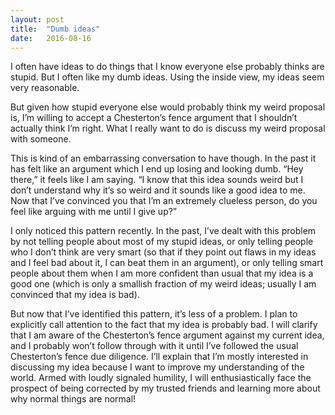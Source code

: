 ```yaml
---
layout: post
title:  "Dumb ideas"
date:   2016-08-16
---
```


I often have ideas to do things that I know everyone else probably thinks are stupid. But I often like my dumb ideas. Using the inside view, my ideas seem very reasonable.

But given how stupid everyone else would probably think my weird proposal is, I’m willing to accept a Chesterton’s fence argument that I shouldn’t actually think I’m right. What I really want to do is discuss my weird proposal with someone.

This is kind of an embarrassing conversation to have though. In the past it has felt like an argument which I end up losing and looking dumb. “Hey there,” it feels like I am saying. “I know that this idea sounds weird but I don’t understand why it’s so weird and it sounds like a good idea to me. Now that I’ve convinced you that I’m an extremely clueless person, do you feel like arguing with me until I give up?”

I only noticed this pattern recently. In the past, I’ve dealt with this problem by not telling people about most of my stupid ideas, or only telling people who I don’t think are very smart (so that if they point out flaws in my ideas and I feel bad about it, I can beat them in an argument), or only telling smart people about them when I am more confident than usual that my idea is a good one (which is only a smallish fraction of my weird ideas; usually I am convinced that my idea is bad).

But now that I’ve identified this pattern, it’s less of a problem. I plan to explicitly call attention to the fact that my idea is probably bad. I will clarify that I am aware of the Chesterton’s fence argument against my current idea, and I probably won’t follow through with it until I’ve followed the usual Chesterton’s fence due diligence. I’ll explain that I’m mostly interested in discussing my idea because I want to improve my understanding of the world. Armed with loudly signaled humility, I will enthusiastically face the prospect of being corrected by my trusted friends and learning more about why normal things are normal!
